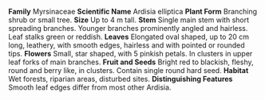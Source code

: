 **Family** Myrsinaceae **Scientific Name** Ardisia elliptica **Plant Form** Branching shrub or small tree. **Size** Up to 4 m tall. **Stem** Single main stem with short spreading branches. Younger branches prominently angled and hairless. Leaf stalks green or reddish. **Leaves** Elongated oval shaped, up to 20 cm long, leathery, with smooth edges, hairless and with pointed or rounded tips. **Flowers** Small, star shaped, with 5 pinkish petals. In clusters in upper leaf forks of main branches. **Fruit and Seeds** Bright red to blackish, fleshy, round and berry like, in clusters. Contain single round hard seed. **Habitat** Wet forests, riparian areas, disturbed sites. **Distinguishing Features** Smooth leaf edges differ from most other Ardisia.